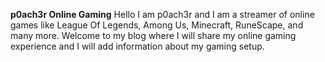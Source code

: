 **p0ach3r Online Gaming**
Hello I am p0ach3r and I am a streamer of online games like League Of Legends, Among Us, Minecraft, RuneScape, and many more. Welcome to my blog where I will share my online gaming experience and I will add information about my gaming setup.


